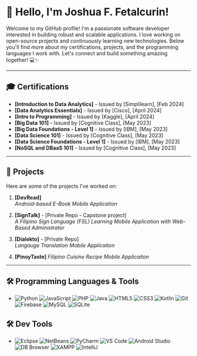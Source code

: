 # 👋 Hello, I'm Joshua F. Fetalcurin!

Welcome to my GitHub profile! I'm a passionate software developer interested in building robust and scalable applications. I love working on open-source projects and continuously learning new technologies. Below you'll find more about my certifications, projects, and the programming languages I work with. Let's connect and build something amazing together! 💻✨

---

## 🎓 Certifications

- **[Introduction to Data Analytics]** - Issued by [Simplilearn], [Feb 2024]
- **[Data Analytics Essentials]** - Issued by [Cisco], [April 2024]
- **[Intro to Programming]** - Issued by [Kaggle], [April 2024]
- **[Big Data 101]** - Issued by [Cognitive Class], [May 2023]
- **[Big Data Foundations - Level 1]** - Issued by [IBM], [May 2023]
- **[Data Science 101]** - Issued by [Cognitive Class], [May 2023]
- **[Data Science Foundations - Level 1]** - Issued by [IBM], [May 2023]
- **[NoSQL and DBaaS 101]** - Issued by [Cognitive Class], [May 2023]

---

## 🚀 Projects

Here are some of the projects I've worked on:

1. **[DevRead]**  
   _Android-based E-Book Mobile Application_  

   
2. **[SignTalk]** - [Private Repo - Capstone project]  
   _A Filipino Sign Language (FSL) Learning Mobile Application with Web-Based Administrator_  
  

3. **[Dialekto]** - [Private Repo]  
   _Langauge Translation Mobile Applicaiton_  
  
4. **[PinoyTaste]** 
   _Filipino Cuisine Recipe Mobile Applicaiton_
   
---

## 🛠️ Programming Languages & Tools

- ![Python](https://img.shields.io/badge/-Python-3776AB?logo=python&logoColor=white&style=flat) ![JavaScript](https://img.shields.io/badge/-JavaScript-F7DF1E?logo=javascript&logoColor=black&style=flat) ![PHP](https://img.shields.io/badge/-PHP-777BB4?logo=php&logoColor=white&style=flat) ![Java](https://img.shields.io/badge/-Java-007396?logo=java&logoColor=white&style=flat) ![HTML5](https://img.shields.io/badge/-HTML5-E34F26?logo=html5&logoColor=white&style=flat) ![CSS3](https://img.shields.io/badge/-CSS3-1572B6?logo=css3&logoColor=white&style=flat) ![Kotlin](https://img.shields.io/badge/-Kotlin-339933?logo=kotlin&logoColor=white&style=flat) ![Git](https://img.shields.io/badge/-Git-F05032?logo=git&logoColor=white&style=flat) ![Firebase](https://img.shields.io/badge/-Firebase-FFCA28?logo=firebase&logoColor=white&style=flat) ![MySQL](https://img.shields.io/badge/-MySQL-4479A1?logo=mysql&logoColor=white&style=flat) ![SQLite](https://img.shields.io/badge/-SQLite-003B57?logo=sqlite&logoColor=white&style=flat)

## 🛠️ Dev Tools

- ![Eclipse](https://img.shields.io/badge/-Eclipse-2C2255?logo=eclipse&logoColor=white&style=flat) ![NetBeans](https://img.shields.io/badge/-NetBeans-0E7B7B?logo=apache&logoColor=white&style=flat) ![PyCharm](https://img.shields.io/badge/-PyCharm-000000?logo=pycharm&logoColor=white&style=flat) ![VS Code](https://img.shields.io/badge/-Visual%20Studio%20Code-007ACC?logo=visualstudiocode&logoColor=white&style=flat) ![Android Studio](https://img.shields.io/badge/-Android%20Studio-3DDC84?logo=androidstudio&logoColor=white&style=flat) ![DB Browser](https://img.shields.io/badge/-DB%20Browser%20for%20SQLite-003B57?logo=sqlite&logoColor=white&style=flat) ![XAMPP](https://img.shields.io/badge/-XAMPP-FCA121?logo=xampp&logoColor=white&style=flat) ![IntelliJ](https://img.shields.io/badge/-IntelliJ%20IDEA-000000?logo=intellijidea&logoColor=white&style=flat)

